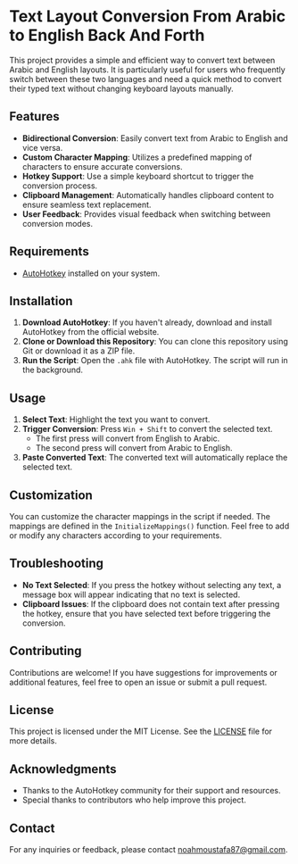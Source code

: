 # Text Layout Conversion From Arabic to English Back And Forth

This project provides a simple and efficient way to convert text between Arabic and English layouts. It is particularly useful for users who frequently switch between these two languages and need a quick method to convert their typed text without changing keyboard layouts manually.

## Features

- **Bidirectional Conversion**: Easily convert text from Arabic to English and vice versa.
- **Custom Character Mapping**: Utilizes a predefined mapping of characters to ensure accurate conversions.
- **Hotkey Support**: Use a simple keyboard shortcut to trigger the conversion process.
- **Clipboard Management**: Automatically handles clipboard content to ensure seamless text replacement.
- **User Feedback**: Provides visual feedback when switching between conversion modes.

## Requirements

- [AutoHotkey](https://www.autohotkey.com/) installed on your system.

## Installation

1. **Download AutoHotkey**: If you haven't already, download and install AutoHotkey from the official website.
2. **Clone or Download this Repository**: You can clone this repository using Git or download it as a ZIP file.
3. **Run the Script**: Open the `.ahk` file with AutoHotkey. The script will run in the background.

## Usage

1. **Select Text**: Highlight the text you want to convert.
2. **Trigger Conversion**: Press `Win + Shift` to convert the selected text.
   - The first press will convert from English to Arabic.
   - The second press will convert from Arabic to English.
3. **Paste Converted Text**: The converted text will automatically replace the selected text.

## Customization

You can customize the character mappings in the script if needed. The mappings are defined in the `InitializeMappings()` function. Feel free to add or modify any characters according to your requirements.

## Troubleshooting

- **No Text Selected**: If you press the hotkey without selecting any text, a message box will appear indicating that no text is selected.
- **Clipboard Issues**: If the clipboard does not contain text after pressing the hotkey, ensure that you have selected text before triggering the conversion.

## Contributing

Contributions are welcome! If you have suggestions for improvements or additional features, feel free to open an issue or submit a pull request.

## License

This project is licensed under the MIT License. See the [LICENSE](LICENSE) file for more details.

## Acknowledgments

- Thanks to the AutoHotkey community for their support and resources.
- Special thanks to contributors who help improve this project.

## Contact

For any inquiries or feedback, please contact noahmoustafa87@gmail.com.
